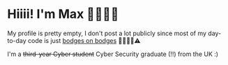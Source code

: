 # Hiiii! I'm Max 💁🏽‍♂️✨

My profile is pretty empty, I don't post a lot publicly since most of my day-to-day code is just [bodges on bodges](https://www.youtube.com/watch?v=lIFE7h3m40U&t=20s) 🍝👨🏽‍🔧⚠️

I'm a ~~third-year Cyber student~~ Cyber Security graduate (!!) from the UK :)
